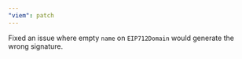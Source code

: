 ```yaml
---
"viem": patch
---
```


Fixed an issue where empty `name` on `EIP712Domain` would generate the wrong signature.
